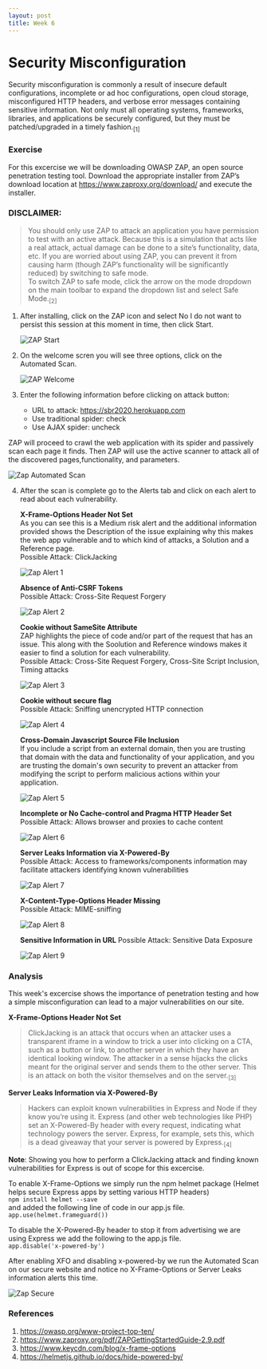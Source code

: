 ```yaml
---
layout: post
title: Week 6
---
```


# Security Misconfiguration
Security misconfiguration is commonly a result of insecure default configurations, incomplete or ad hoc configurations, open cloud storage, misconfigured HTTP headers, and verbose error messages containing sensitive information. Not only must all operating systems, frameworks, libraries, and applications be securely configured, but they must be patched/upgraded in a timely fashion.<sub>[1]</sub>

### Exercise
For this excercise we will be downloading OWASP ZAP, an open source penetration testing tool. Download the appropriate installer from ZAP’s download location at <https://www.zaproxy.org/download/> and execute the installer.

### DISCLAIMER:    
> You should only use ZAP to attack an application you have permission to test with an active attack. Because this is a simulation that acts like a real attack, actual damage can be done to a site’s functionality, data, etc. If you are worried about using ZAP, you can prevent it from causing harm (though ZAP’s functionality will be significantly reduced) by switching to safe mode.     
> To switch ZAP to safe mode, click the arrow on the mode dropdown on the main toolbar to expand the dropdown list and select Safe Mode.<sub>[2]</sub>

1. After installing, click on the ZAP icon and select No I do not want to persist this session at this moment in time, then click Start.

   ![ZAP Start](/images/Start.JPG)

2. On the welcome scren you will see three options, click on the Automated Scan. 

   ![ZAP Welcome](/images/Welcome.JPG)
   
3. Enter the following information before clicking on attack button: 
    - URL to attack: https://sbr2020.herokuapp.com
    - Use traditional spider: check 
    - Use AJAX spider: uncheck   

ZAP will proceed to crawl the web application with its spider and passively scan each page it finds. Then ZAP will use the active    scanner to attack all of the discovered pages,functionality, and parameters.    

   ![Zap Automated Scan](/images/Scan.JPG) 
    
 4. After the scan is complete go to the Alerts tab and click on each alert to read about each vulnerability. 
 
    **X-Frame-Options Header Not Set**    
    As you can see this is a Medium risk alert and the additional information provided shows the Description of the issue explaining why this makes the web app vulnerable and to which kind of attacks, a Solution and a Reference page.    
    Possible Attack: ClickJacking
    
    ![Zap Alert 1](/images/Xframe.JPG) 
    
    **Absence of Anti-CSRF Tokens**    
    Possible Attack: Cross-Site Request Forgery 

    ![Zap Alert 2](/images/Tokens.JPG) 
    
    **Cookie without SameSite Attribute**  
    ZAP highlights the piece of code and/or part of the request that has an issue. This along with the Soolution and Reference windows makes it easier to find a solution for each vulnerability.    
    Possible Attack: Cross-Site Request Forgery, Cross-Site Script Inclusion, Timing attacks 
    
    ![Zap Alert 3](/images/cookie.JPG)
    
    **Cookie without secure flag**  
    Possible Attack: Sniffing unencrypted HTTP connection
    
    ![Zap Alert 4](/images/encrypt.JPG)
    
    **Cross-Domain Javascript Source File Inclusion**  
    If you include a script from an external domain, then you are trusting that domain with the data and functionality of your application, and you are trusting the domain's own security to prevent an attacker from modifying the script to perform malicious actions within your application.
    
    ![Zap Alert 5](/images/crossDomain.JPG)
    
    **Incomplete or No Cache-control and Pragma HTTP Header Set**  
    Possible Attack: Allows browser and proxies to cache content
    
    ![Zap Alert 6](/images/no-Cache.JPG)
    
    **Server Leaks Information via X-Powered-By**  
    Possible Attack: Access to frameworks/components information may facilitate attackers identifying known vulnerabilities 
    
    ![Zap Alert 7](/images/Leak.JPG)
    
    **X-Content-Type-Options Header Missing**  
    Possible Attack: MIME-sniffing 
    
    ![Zap Alert 8](/images/Sniffing.JPG)
    
    **Sensitive Information in URL**
    Possible Attack: Sensitive Data Exposure
    
    ![Zap Alert 9](/images/Information.JPG)   


### Analysis

This week's excercise shows the importance of penetration testing and how a simple misconfiguration can lead to a major vulnerabilities on our site. 

**X-Frame-Options Header Not Set**     
> ClickJacking is an attack that occurs when an attacker uses a transparent iframe in a window to trick a user into clicking on a CTA, such as a button or link, to another server in which they have an identical looking window. The attacker in a sense hijacks the clicks meant for the original server and sends them to the other server. This is an attack on both the visitor themselves and on the server.<sub>[3]</sub>   

**Server Leaks Information via X-Powered-By**    
> Hackers can exploit known vulnerabilities in Express and Node if they know you’re using it. Express (and other web technologies like PHP) set an X-Powered-By header with every request, indicating what technology powers the server. Express, for example, sets this, which is a dead giveaway that your server is powered by Express.<sub>[4]</sub>     

**Note**: Showing you how to perform a ClickJacking attack and finding known vulnerabilities for Express is out of scope for this excercise.     

To enable X-Frame-Options we simply run the npm helmet package (Helmet helps secure Express apps by setting various HTTP headers)    
``` npm install helmet --save ```   
and added the following line of code in our app.js file.    
``` app.use(helmet.frameguard()) ```

To disable the X-Powered-By header to stop it from advertising we are using Express we add the following to the app.js file.   
``` app.disable('x-powered-by') ```

After enabling XFO and disabling x-powered-by we run the Automated Scan on our secure website and notice no X-Frame-Options or Server Leaks information alerts this time.

   ![Zap Secure](/images/Hardened.JPG)   

### References
1. <https://owasp.org/www-project-top-ten/>  
2. <https://www.zaproxy.org/pdf/ZAPGettingStartedGuide-2.9.pdf>
3. <https://www.keycdn.com/blog/x-frame-options>
4. <https://helmetjs.github.io/docs/hide-powered-by/>
